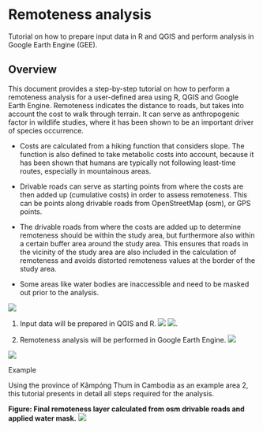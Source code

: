 # Remoteness analysis

Tutorial on how to prepare input data in R and QGIS and perform analysis in Google Earth Engine (GEE).

## Overview

This document provides a step-by-step tutorial on how to perform a remoteness analysis for a user-defined area using R, QGIS and Google Earth Engine. Remoteness indicates the distance to roads, but takes into account the cost to walk through terrain. It can serve as anthropogenic factor in wildlife studies, where it has been shown to be an important driver of species occurrence.
  
* Costs are calculated from a hiking function that considers slope. The function is also defined to take metabolic costs into account, because it has been shown that humans are typically not following least-time routes, especially in mountainous areas.
  
* Drivable roads can serve as starting points from where the costs are then added up (cumulative costs) in order to assess remoteness. This can be points along drivable roads from OpenStreetMap (osm), or GPS points.

* The drivable roads from where the costs are added up to determine remoteness should be within the study area, but furthermore also within a certain buffer area around the study area. This ensures that roads in the vicinity of the study area are also included in the calculation of remoteness and avoids distorted remoteness values at the border of the study area.

* Some areas like water bodies are inaccessible and need to be masked out prior to the analysis.

![](".png")

1. Input data will be prepared in QGIS and R. ![](D:/Dateien/Uni/Eagle_Master/Hiwijob_IZW/Remoteness_tutorial/graphics/logo_qgis.png) ![](D:/Dateien/Uni/Eagle_Master/Hiwijob_IZW/Remoteness_tutorial/graphics/logo_r.png).

2. Remoteness analysis will be performed in Google Earth Engine. ![](D:/Dateien/Uni/Eagle_Master/Hiwijob_IZW/Remoteness_tutorial/graphics/logo_gee.png) 

![](".png")

Example

Using the province of Kâmpóng Thum in Cambodia as an example area 2, this tutorial presents in detail all steps required for the analysis.  

**Figure: Final remoteness layer calculated from osm drivable roads and applied water mask.**
![](D:/Dateien/Uni/Eagle_Master/Hiwijob_IZW/Remoteness_tutorial/graphics/remoteness.png)



